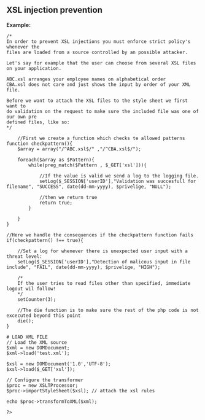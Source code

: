 
XSL injection prevention
-------

**Example:**

   		
	/*
	In order to prevent XSL injections you must enforce strict policy's whenever the
	files are loaded from a source controlled by an possible attacker.
	
	Let's say for example that the user can choose from several XSL files on your application.
	
	ABC.xsl arranges your employee names on alphabetical order
	CBA.xsl does not care and just shows the input by order of your XML file.
	
	Before we want to attach the XSL files to the style sheet we first want to 
	do validation on the request to make sure the included file was one of our own pre
	defined files, like so:	
	*/

		//First we create a function which checks te allowed patterns
	function checkpattern(){
		$array = array("/^ABC.xsl$/" ,"/^CBA.xsl$/");

		foreach($array as $Pattern){
			while(preg_match($Pattern , $_GET['xsl'])){        
				
				//If the value is valid we send a log to the logging file.        
				setLog($_SESSION['userID'],"Validation was succesfull for filename", "SUCCESS", date(dd-mm-yyyy), $privelige, "NULL");

				//then we return true               
				return true;
			}

		}
	}

	//Here we handle the consequences if the checkpattern function fails
	if(checkpattern() !== true){

		//Set a log for whenever there is unexpected user input with a threat level:
		setLog($_SESSION['userID'],"Detection of malicous input in file include", "FAIL", date(dd-mm-yyyy), $privelige, "HIGH");

		/*
		If the user tries to read files other than specified, immediate logout wil follow!
		*/
		setCounter(3);
		
		//The die function is to make sure the rest of the php code is not excecuted beyond this point
		die(); 
	}

	# LOAD XML FILE
	// Load the XML source
	$xml = new DOMDocument;
	$xml->load('test.xml');

	$xsl = new DOMDocument('1.0','UTF-8');
	$xsl->load($_GET['xsl']);

	// Configure the transformer
	$proc = new XSLTProcessor;
	$proc->importStyleSheet($xsl); // attach the xsl rules

	echo $proc->transformToXML($xml);
	
	?>
	
